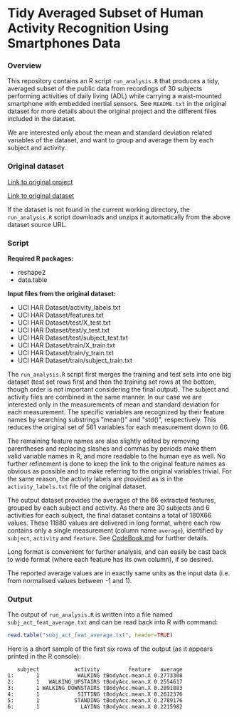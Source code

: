 # Tidy Averaged Subset of Human Activity Recognition Using Smartphones Data

### Overview

This repository contains an R script `run_analysis.R` that produces a tidy, averaged subset of the public data from recordings of 30 subjects performing activities of daily living (ADL) while carrying a waist-mounted smartphone with embedded inertial sensors. See `README.txt` in the original dataset for more details about the original project and the different files included in the dataset.

We are interested only about the mean and standard deviation related variables of the dataset, and want to group and average them by each subject and activity.

### Original dataset

[Link to original project](http://archive.ics.uci.edu/ml/datasets/Human+Activity+Recognition+Using+Smartphones)

[Link to original dataset](https://d396qusza40orc.cloudfront.net/getdata%2Fprojectfiles%2FUCI%20HAR%20Dataset.zip)

If the dataset is not found in the current working directory, the `run_analysis.R` script downloads and unzips it automatically from the above dataset source URL.

### Script

**Required R packages:**
- reshape2
- data.table

**Input files from the original dataset:**
- UCI HAR Dataset/activity_labels.txt
- UCI HAR Dataset/features.txt
- UCI HAR Dataset/test/X_test.txt
- UCI HAR Dataset/test/y_test.txt
- UCI HAR Dataset/test/subject_test.txt
- UCI HAR Dataset/train/X_train.txt
- UCI HAR Dataset/train/y_train.txt
- UCI HAR Dataset/train/subject_train.txt

The `run_analysis.R` script first merges the training and test sets into one big dataset (test set rows first and then the training set rows at the bottom, though order is not important considering the final output). The subject and activity files are combined in the same manner. In our case we are interested only in the measurements of mean and standard deviation for each measurement. The specific variables are recognized by their feature names by searching substrings "mean()" and "std()", respectively. This reduces the original set of 561 variables for each measurement down to 66.

The remaining feature names are also slightly edited by removing parentheses and replacing slashes and commas by periods make them valid variable names in R, and more readable to the human eye as well. No further refinement is done to keep the link to the original feature names as obvious as possible and to make referring to the original variables trivial. For the same reason, the activity labels are provided as is in the `activity_labels.txt` file of the original dataset.

The output dataset provides the averages of the 66 extracted features, grouped by each subject and activity. As there are 30 subjects and 6 activities for each subject, the final dataset contains a total of 180X66 values. These 11880 values are delivered in long format, where each row contains only a single measurement (column name `average`), identified by `subject`, `activity` and `feature`. See [CodeBook.md](CodeBook.md) for further details.

Long format is convenient for further analysis, and can easily be cast back to wide format (where each feature has its own column), if so desired.

The reported average values are in exactly same units as the input data (i.e. from normalised values between -1 and 1).

### Output

The output of `run_analysis.R` is written into a file named `subj_act_feat_average.txt` and can be read back into R with command:
```r
read.table("subj_act_feat_average.txt", header=TRUE)
```
Here is a short sample of the first six rows of the output (as it appears printed in the R console):
```
   subject           activity         feature   average
1:       1            WALKING tBodyAcc.mean.X 0.2773308
2:       1   WALKING_UPSTAIRS tBodyAcc.mean.X 0.2554617
3:       1 WALKING_DOWNSTAIRS tBodyAcc.mean.X 0.2891883
4:       1            SITTING tBodyAcc.mean.X 0.2612376
5:       1           STANDING tBodyAcc.mean.X 0.2789176
6:       1             LAYING tBodyAcc.mean.X 0.2215982
```
